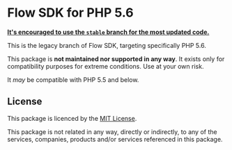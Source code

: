 # Flow SDK for PHP 5.6

**[It's encouraged to use the `stable` branch for the most updated code.](https://github.com/DarkGhostHunter/FlowSdk/tree/stable)**

This is the legacy branch of Flow SDK, targeting specifically PHP 5.6.

This package is **not maintained nor supported in any way**. It exists only for compatibility purposes for extreme conditions. Use at your own risk.

It *may* be compatible with PHP 5.5 and below.

## License

This package is licenced by the [MIT License](LICENSE).

This package is not related in any way, directly or indirectly, to any of the services, companies, products and/or services referenced in this package.